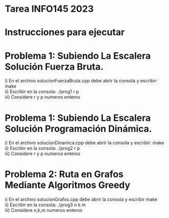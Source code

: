 # Tarea INFO145 2023  
# Instrucciones para ejecutar

# Problema 1: Subiendo La Escalera Solución Fuerza Bruta.  
i) En el archivo solucionFuerzaBruta.cpp debe abrir la consola y escribir: make  
ii) Escribir en la consola: ./prog1 r p  
iii) Considere r y p numeros enteros  

# Problema 1: Subiendo La Escalera Solución Programación Dinámica.  
i) En el archivo solucionDinamica.cpp debe abrir la consola y escribir: make  
ii) Escribir en la consola: ./prog2 r p  
iii) Considere r y p numeros enteros  
  
# Problema 2: Ruta en Grafos Mediante Algoritmos Greedy  

i) En el archivo solucionGrafos.cpp debe abrir la consola y escribir make  
ii) Escribir en la consola: ./prog3 n k m  
iii) Considere n,k,m numeros enteros  
  
 
 
